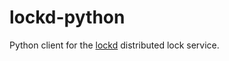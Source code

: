 # lockd-python

Python client for the [lockd](https://github.com/divtxt/lockd-python) distributed lock service.

